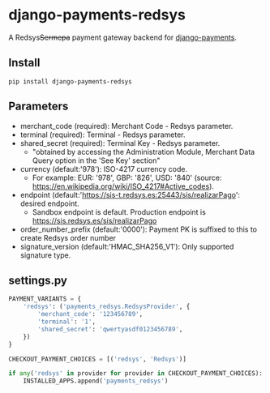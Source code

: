 # django-payments-redsys

A Redsys~~Sermepa~~ payment gateway backend for [django-payments](https://github.com/mirumee/django-payments).

## Install

    pip install django-payments-redsys

## Parameters

* merchant_code (required): Merchant Code - Redsys parameter.
* terminal (required): Terminal - Redsys parameter.
* shared_secret (required): Terminal Key - Redsys parameter.
  * "obtained by accessing the Administration Module, Merchant Data Query option in the 'See Key' section"
* currency (default:'978'): ISO-4217 currency code.
  * For example: EUR: '978', GBP: '826', USD: '840' (source: https://en.wikipedia.org/wiki/ISO_4217#Active_codes).
* endpoint (default:'https://sis-t.redsys.es:25443/sis/realizarPago': desired endpoint.
  * Sandbox endpoint is default. Production endpoint is https://sis.redsys.es/sis/realizarPago
* order_number_prefix (default:'0000'): Payment PK is suffixed to this to create Redsys order number
* signature_version (default:'HMAC_SHA256_V1'): Only supported signature type.


## settings.py

```python
PAYMENT_VARIANTS = {
    'redsys': ('payments_redsys.RedsysProvider', {
        'merchant_code': '123456789',
        'terminal': '1',
        'shared_secret': 'qwertyasdf0123456789',
    })
}

CHECKOUT_PAYMENT_CHOICES = [('redsys', 'Redsys')]

if any('redsys' in provider for provider in CHECKOUT_PAYMENT_CHOICES):
    INSTALLED_APPS.append('payments_redsys')
```
